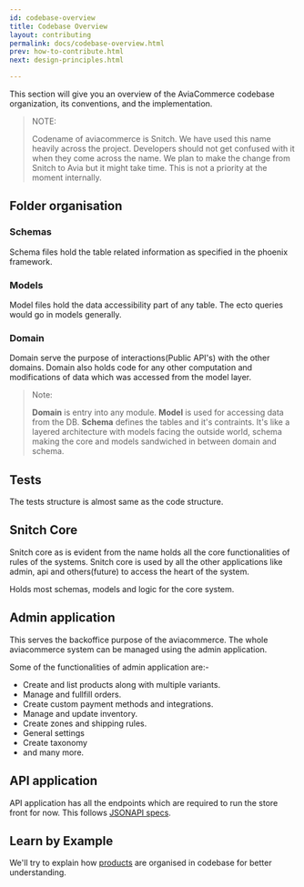 ```yaml
---
id: codebase-overview
title: Codebase Overview
layout: contributing
permalink: docs/codebase-overview.html
prev: how-to-contribute.html
next: design-principles.html

---
```


This section will give you an overview of the AviaCommerce codebase organization, its conventions, and the implementation.

> NOTE:
> 
>Codename of aviacommerce is Snitch. We have used this name heavily across the project. 
>Developers should not get confused with it when they come across the name. 
>We plan to make the change from Snitch to Avia but it might take time. 
>This is not a priority at the moment internally. 


## Folder organisation

### Schemas

Schema files hold the table related information as specified in the phoenix framework.

### Models

Model files hold the data accessibility part of any table. The ecto queries would go in models generally.

### Domain

Domain serve the purpose of interactions(Public API's) with the other domains. Domain also holds code for any other computation and modifications of data which was accessed from the model layer.

> Note:
>
> **Domain** is entry into any module. **Model** is used for accessing data from the DB. **Schema** defines the tables and it's contraints. It's like a layered architecture with models facing the outside world, schema making the core and models sandwiched in between domain and schema.

## Tests

The tests structure is almost same as the code structure. 

## Snitch Core

Snitch core as is evident from the name holds all the core functionalities of rules of the systems. Snitch core is used by all the other applications like admin, api and others(future) to access the heart of the system. 

Holds most schemas, models and logic for the core system.

## Admin application

This serves the backoffice purpose of the aviacommerce. The whole aviacommerce system can be managed using the admin application.

Some of the functionalities of admin application are:-
* Create and list products along with multiple variants.
* Manage and fullfill orders.
* Create custom payment methods and integrations.
* Manage and update inventory.
* Create zones and shipping rules.
* General settings 
* Create taxonomy
* and many more.

## API application

API application has all the endpoints which are required to run the store front for now. This follows [JSONAPI specs](http://jsonapi.org/).

## Learn by Example 

We'll try to explain how [products](products.html) are organised in codebase for better understanding.


